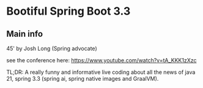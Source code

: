 # Bootiful Spring Boot 3.3
## Main info
45' by Josh Long (Spring advocate)

see the conference here: https://www.youtube.com/watch?v=tA_KKK1zXzc

TL;DR: 
A really funny and informative live coding about all the news of java 21, spring 3.3 (spring ai, spring native images and GraalVM).
